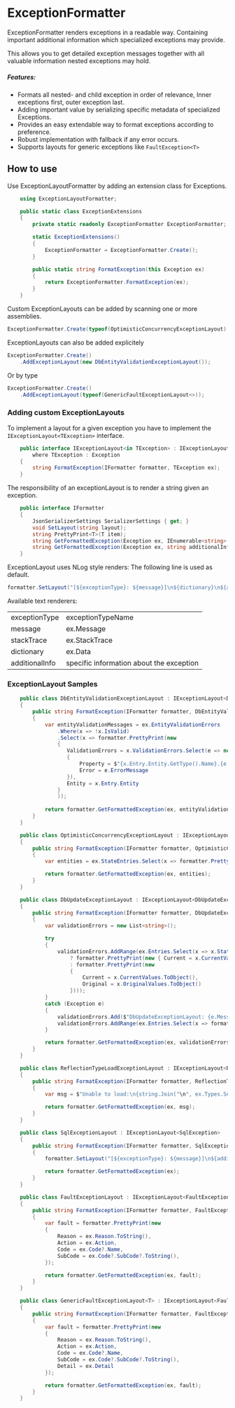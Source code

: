 # ExceptionFormatter
ExceptionFormatter renders exceptions in a readable way. Containing important additional information which specialized exceptions may provide.

This allows you to get detailed exception messages together with all valuable information nested exceptions may hold.

##### Features:
* Formats all nested- and child exception in order of relevance, Inner exceptions first, outer exception last.
* Adding important value by serializing specific metadata of specialized Exceptions. 
* Provides an easy extendable way to format exceptions according to preference.  
* Robust implementation with fallback if any error occurs.
* Supports layouts for generic exceptions like ```FaultException<T>```

## How to use

Use ExceptionLayoutFormatter by adding an extension class for Exceptions.

```csharp
    using ExceptionLayoutFormatter;

    public static class ExceptionExtensions
    {
        private static readonly ExceptionFormatter ExceptionFormatter;

        static ExceptionExtensions()
        {
            ExceptionFormatter = ExceptionFormatter.Create();
        }

        public static string FormatException(this Exception ex)
        {
            return ExceptionFormatter.FormatException(ex);
        }
    }
```
Custom ExceptionLayouts can be added by scanning one or more assemblies.

```csharp 
ExceptionFormatter.Create(typeof(OptimisticConcurrencyExceptionLayout).Assembly); 
```

ExceptionLayouts can also be added explicitely

```csharp 
ExceptionFormatter.Create()
    .AddExceptionLayout(new DbEntityValidationExceptionLayout()); 
```

Or by type

```csharp 
ExceptionFormatter.Create()
    .AddExceptionLayout(typeof(GenericFaultExceptionLayout<>)); 
```

### Adding custom  ExceptionLayouts

To implement a layout for a given exception you have to implement the ```IExceptionLayout<TException>``` interface.

```csharp
    public interface IExceptionLayout<in TException> : IExceptionLayout
        where TException : Exception
    {
        string FormatException(IFormatter formatter, TException ex);
    }
```
The responsibility of an exceptionLayout is to render a string given an exception. 



```csharp
    public interface IFormatter
    {
        JsonSerializerSettings SerializerSettings { get; }
        void SetLayout(string layout);
        string PrettyPrint<T>(T item);
        string GetFormattedException(Exception ex, IEnumerable<string> additionalInfo);
        string GetFormattedException(Exception ex, string additionalInfo = null);
    }
```

ExceptionLayout uses NLog style renders: The following line is used as default.  

```csharp
formatter.SetLayout("[${exceptionType}: ${message}]\n${dictionary}\n${additionalInfo}\n${stacktrace}");
```

Available text renderers:

|				 |   								    |
| -------------- | ------------------------------------ |
| exceptionType  |	exceptionTypeName					|
| message	     |  ex.Message							|
| stackTrace	 |  ex.StackTrace						|
| dictionary	 |  ex.Data								|
| additionalInfo |  specific information about the exception   |

### ExceptionLayout Samples

```csharp
    public class DbEntityValidationExceptionLayout : IExceptionLayout<DbEntityValidationException>
    {
        public string FormatException(IFormatter formatter, DbEntityValidationException ex)
        {
            var entityValidationMessages = ex.EntityValidationErrors
                .Where(x => !x.IsValid)
                .Select(x => formatter.PrettyPrint(new
                {
                   ValidationErrors = x.ValidationErrors.Select(e => new
                   {
                       Property = $"{x.Entry.Entity.GetType().Name}.{e.PropertyName}",
                       Error = e.ErrorMessage
                   }),
                   Entity = x.Entry.Entity
                }
                ));
 
            return formatter.GetFormattedException(ex, entityValidationMessages);
        }
    }
```

```csharp
    public class OptimisticConcurrencyExceptionLayout : IExceptionLayout<OptimisticConcurrencyException>
    {
        public string FormatException(IFormatter formatter, OptimisticConcurrencyException ex)
        {
            var entities = ex.StateEntries.Select(x => formatter.PrettyPrint(x.Entity));

            return formatter.GetFormattedException(ex, entities);
        }
    }
```

```csharp
    public class DbUpdateExceptionLayout : IExceptionLayout<DbUpdateException>
    {
        public string FormatException(IFormatter formatter, DbUpdateException ex)
        {
            var validationErrors = new List<string>();

            try
            {
                validationErrors.AddRange(ex.Entries.Select(x => x.State == EntityState.Added
                    ? formatter.PrettyPrint(new { Current = x.CurrentValues.ToObject() })
                    : formatter.PrettyPrint(new 
                    {
                        Current = x.CurrentValues.ToObject(), 
                        Original = x.OriginalValues.ToObject()
                    })));
            }
            catch (Exception e)
            {
                validationErrors.Add($"DbUpdateExceptionLayout: {e.Message}");
                validationErrors.AddRange(ex.Entries.Select(x => formatter.PrettyPrint(x.Entity)));
            }

            return formatter.GetFormattedException(ex, validationErrors);
        }
    }
```

```csharp
    public class ReflectionTypeLoadExceptionLayout : IExceptionLayout<ReflectionTypeLoadException>
    {
        public string FormatException(IFormatter formatter, ReflectionTypeLoadException ex)
        {
            var msg = $"Unable to load:\n{string.Join("\n", ex.Types.Select(x => x.Name))}\n";

            return formatter.GetFormattedException(ex, msg);
        }
    }
```

```csharp
    public class SqlExceptionLayout : IExceptionLayout<SqlException>
    {
        public string FormatException(IFormatter formatter, SqlException ex)
        {
            formatter.SetLayout("[${exceptionType}: ${message}]\n${additionalInfo}\n${stacktrace}");

            return formatter.GetFormattedException(ex);
        }
    }
```
```csharp
    public class FaultExceptionLayout : IExceptionLayout<FaultException>
    {
        public string FormatException(IFormatter formatter, FaultException ex)
        {
            var fault = formatter.PrettyPrint(new
            {
                Reason = ex.Reason.ToString(),
                Action = ex.Action,
                Code = ex.Code?.Name,
                SubCode = ex.Code?.SubCode?.ToString(),
            });

            return formatter.GetFormattedException(ex, fault);
        }
    }
```

```csharp
    public class GenericFaultExceptionLayout<T> : IExceptionLayout<FaultException<T>>
    {
        public string FormatException(IFormatter formatter, FaultException<T> ex)
        {
            var fault = formatter.PrettyPrint(new
            {
                Reason = ex.Reason.ToString(),
                Action = ex.Action,
                Code = ex.Code?.Name,
                SubCode = ex.Code?.SubCode?.ToString(),
                Detail = ex.Detail
            });

            return formatter.GetFormattedException(ex, fault);
        }
    }
```
